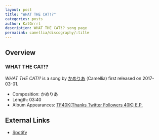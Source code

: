 ```yaml
---
layout: post
title: "WHAT THE CAT!?"
categories: posts
author: KatGrrrl
description: WHAT THE CAT!? song page
permalink: camellia/discography/:title
---
```


## Overview

### WHAT THE CAT!?

*WHAT THE CAT!?* is a song by [かめりあ](<{% link postsWiki/_posts/2023-12-10-camellia.md %}>) (Camellia) first released on 2017-03-01.

* Composition: かめりあ
* Length: 03:40
* Album Appearances: [TF40K(Thanks Twitter Followers 40K) E.P.](<{% link postsInclude/_posts/camellia/albums/TF40KEP/2023-12-20-TF40KEP.md %}>)

## External Links

* [Spotify](https://open.spotify.com/track/6QvRMmzmNooeoJzigWH0jL?si=f0ae4cbdf1fe4780)
